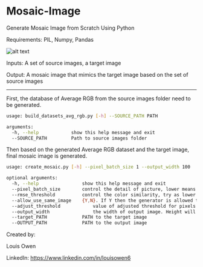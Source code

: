 # Mosaic-Image
Generate Mosaic Image from Scratch Using Python

Requirements: PIL, Numpy, Pandas

![alt text](https://github.com/louisowen6/Mosaic_Image/blob/master/collage_1.jpg?raw=true)

Inputs: A set of source images, a target image

Output: A mosaic image that mimics the target image based on the set of source images

-----------------------------------------------------------------------------------------------------------------------------------------------

First, the database of Average RGB from the source images folder need to be generated. 

```bash
usage: build_datasets_avg_rgb.py [-h] --SOURCE_PATH PATH

arguments:
  -h, --help            show this help message and exit
  --SOURCE_PATH         Path to source images folder
```

Then based on the generated Average RGB dataset and the target image, final mosaic image is generated.

```bash
usage: create_mosaic.py [-h] --pixel_batch_size 1 --output_width 100

optional arguments:
  -h, --help            	show this help message and exit
  --pixel_batch_size    	control the detail of picture, lower means more detail but takes longer time to produce.
  --rmse_threshold      	control the color similarity, try as lower as possible in the beginning. If adjust_threshold is 0 and if there is an error indicating "too lower threshold" then try to add the value slowly
  --allow_use_same_image	{Y,N}. If Y then the generator is allowed to use same picture many times
  --adjust_threshold	        value of adjusted threshold for pixels which have rmse higher then the given initial threshold. If 0 then it will not adjusted
  --output_width                the width of output image. Height will be adjusted to maintain the aspect ratio
  --target_PATH	      		PATH to the target image
  --OUTPUT_PATH	      		PATH to the output image
```


Created by:

Louis Owen

LinkedIn: https://www.linkedin.com/in/louisowen6
